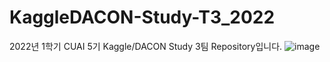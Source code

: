 # KaggleDACON-Study-T3_2022
2022년 1학기 CUAI 5기 Kaggle/DACON Study 3팀 Repository입니다.
![image](https://user-images.githubusercontent.com/91825918/159146716-fa64f82e-9603-4483-b4f3-b5638aed43da.png)
